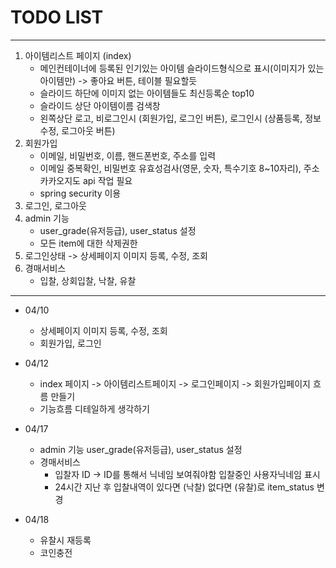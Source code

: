 

# TODO LIST

---
1. 아이템리스트 페이지 (index)
   - 메인컨테이너에 등록된 인기있는 아이템 슬라이드형식으로 표시(이미지가 있는 아이템만) -> 좋아요 버튼, 테이블 필요할듯
   - 슬라이드 하단에 이미지 없는 아이템들도 최신등록순 top10
   - 슬라이드 상단 아이템이름 검색창
   - 왼쪽상단 로고, 비로그인시 (회원가입, 로그인 버튼), 로그인시 (상품등록, 정보수정, 로그아웃 버튼)
2. 회원가입
   - 이메일, 비밀번호, 이름, 핸드폰번호, 주소를 입력
   - 이메일 중복확인, 비밀번호 유효성검사(영문, 숫자, 특수기호 8~10자리), 주소 카카오지도 api 작업 필요
   - spring security 이용
3. 로그인, 로그아웃
4. admin 기능
    - user_grade(유저등급), user_status 설정
    - 모든 item에 대한 삭제권한
5. 로그인상태 -> 상세페이지 이미지 등록, 수정, 조회
6. 경매서비스 
    - 입찰, 상회입찰, 낙찰, 유찰
---

- 04/10
    + 상세페이지 이미지 등록, 수정, 조회
    + 회원가입, 로그인
- 04/12
    + index 페이지 -> 아이템리스트페이지 -> 로그인페이지 -> 회원가입페이지 흐름 만들기
    + 기능흐름 디테일하게 생각하기

- 04/17
    + admin 기능 user_grade(유저등급), user_status 설정
    + 경매서비스
      + 입찰자 ID -> ID를 통해서 닉네임 보여줘야함 입찰중인 사용자닉네임 표시
      + 24시간 지난 후 입찰내역이 있다면 (낙찰) 없다면 (유찰)로 item_status 변경

- 04/18
    + 유찰시 재등록
    + 코인충전
      

